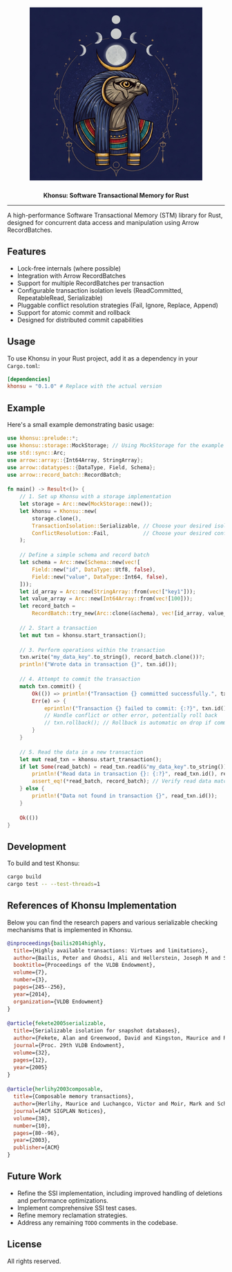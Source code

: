 <h1 align="center">
    <img src="art/khonsu.jpg" width="400" height="400"/>
</h1>
<div align="center">
 <strong>
   Khonsu: Software Transactional Memory for Rust
 </strong>
<hr>
</div>

<div align="center">
</div>

A high-performance Software Transactional Memory (STM) library for Rust, designed for concurrent data access and manipulation using Arrow RecordBatches.

## Features

*   Lock-free internals (where possible)
*   Integration with Arrow RecordBatches
*   Support for multiple RecordBatches per transaction
*   Configurable transaction isolation levels (ReadCommitted, RepeatableRead, Serializable)
*   Pluggable conflict resolution strategies (Fail, Ignore, Replace, Append)
*   Support for atomic commit and rollback
*   Designed for distributed commit capabilities

## Usage

To use Khonsu in your Rust project, add it as a dependency in your `Cargo.toml`:

```toml
[dependencies]
khonsu = "0.1.0" # Replace with the actual version
```

## Example

Here's a small example demonstrating basic usage:

```rust
use khonsu::prelude::*;
use khonsu::storage::MockStorage; // Using MockStorage for the example
use std::sync::Arc;
use arrow::array::{Int64Array, StringArray};
use arrow::datatypes::{DataType, Field, Schema};
use arrow::record_batch::RecordBatch;

fn main() -> Result<()> {
    // 1. Set up Khonsu with a storage implementation
    let storage = Arc::new(MockStorage::new());
    let khonsu = Khonsu::new(
        storage.clone(),
        TransactionIsolation::Serializable, // Choose your desired isolation level
        ConflictResolution::Fail,           // Choose your desired conflict resolution
    );

    // Define a simple schema and record batch
    let schema = Arc::new(Schema::new(vec![
        Field::new("id", DataType::Utf8, false),
        Field::new("value", DataType::Int64, false),
    ]));
    let id_array = Arc::new(StringArray::from(vec!["key1"]));
    let value_array = Arc::new(Int64Array::from(vec![100]));
    let record_batch =
        RecordBatch::try_new(Arc::clone(&schema), vec![id_array, value_array]).unwrap();

    // 2. Start a transaction
    let mut txn = khonsu.start_transaction();

    // 3. Perform operations within the transaction
    txn.write("my_data_key".to_string(), record_batch.clone())?;
    println!("Wrote data in transaction {}", txn.id());

    // 4. Attempt to commit the transaction
    match txn.commit() {
        Ok(()) => println!("Transaction {} committed successfully.", txn.id()),
        Err(e) => {
            eprintln!("Transaction {} failed to commit: {:?}", txn.id(), e);
            // Handle conflict or other error, potentially roll back
            // txn.rollback(); // Rollback is automatic on drop if commit fails
        }
    }

    // 5. Read the data in a new transaction
    let mut read_txn = khonsu.start_transaction();
    if let Some(read_batch) = read_txn.read(&"my_data_key".to_string())? {
        println!("Read data in transaction {}: {:?}", read_txn.id(), read_batch);
        assert_eq!(*read_batch, record_batch); // Verify read data matches original
    } else {
        println!("Data not found in transaction {}", read_txn.id());
    }

    Ok(())
}
```

## Development

To build and test Khonsu:

```bash
cargo build
cargo test -- --test-threads=1
```

## References of Khonsu Implementation
Below you can find the research papers and various serializable checking mechanisms that is implemented in Khonsu.
```bibtex
@inproceedings{bailis2014highly,
  title={Highly available transactions: Virtues and limitations},
  author={Bailis, Peter and Ghodsi, Ali and Hellerstein, Joseph M and Stoica, Ion},
  booktitle={Proceedings of the VLDB Endowment},
  volume={7},
  number={3},
  pages={245--256},
  year={2014},
  organization={VLDB Endowment}
}

@article{fekete2005serializable,
  title={Serializable isolation for snapshot databases},
  author={Fekete, Alan and Greenwood, David and Kingston, Maurice and Rice, Jeff and Storage, Andrew},
  journal={Proc. 29th VLDB Endowment},
  volume={32},
  pages={12},
  year={2005}
}

@article{herlihy2003composable,
  title={Composable memory transactions},
  author={Herlihy, Maurice and Luchangco, Victor and Moir, Mark and Scherer, William N},
  journal={ACM SIGPLAN Notices},
  volume={38},
  number={10},
  pages={80--96},
  year={2003},
  publisher={ACM}
}
```

## Future Work

- Refine the SSI implementation, including improved handling of deletions and performance optimizations.
- Implement comprehensive SSI test cases.
- Refine memory reclamation strategies.
- Address any remaining `TODO` comments in the codebase.

## License

All rights reserved.
